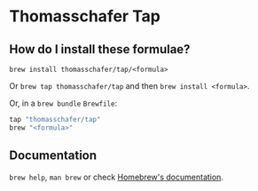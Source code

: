 # Thomasschafer Tap

## How do I install these formulae?

`brew install thomasschafer/tap/<formula>`

Or `brew tap thomasschafer/tap` and then `brew install <formula>`.

Or, in a `brew bundle` `Brewfile`:

```ruby
tap "thomasschafer/tap"
brew "<formula>"
```

## Documentation

`brew help`, `man brew` or check [Homebrew's documentation](https://docs.brew.sh).
